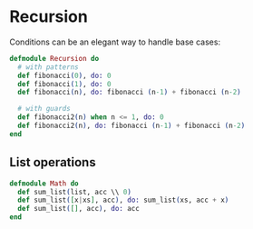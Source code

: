 # Recursion

Conditions can be an elegant way to handle base cases:

```elixir
defmodule Recursion do
  # with patterns
  def fibonacci(0), do: 0
  def fibonacci(1), do: 0
  def fibonacci(n), do: fibonacci (n-1) + fibonacci (n-2)

  # with guards
  def fibonacci2(n) when n <= 1, do: 0
  def fibonacci2(n), do: fibonacci (n-1) + fibonacci (n-2)
end
```

## List operations

```elixir
defmodule Math do
  def sum_list(list, acc \\ 0)
  def sum_list([x|xs], acc), do: sum_list(xs, acc + x)
  def sum_list([], acc), do: acc
end
```
